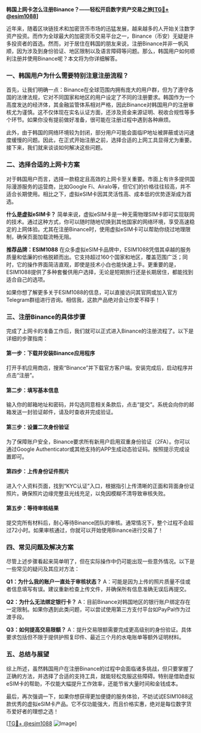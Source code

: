 **韩国上网卡怎么注册Binance？——轻松开启数字资产交易之旅[[TG💪+ @esim1088](https://t.me/s/esim1088)]**

近年来，随着区块链技术和加密货币市场的迅猛发展，越来越多的人开始关注数字资产投资。而作为全球最大的加密货币交易平台之一，Binance（币安）无疑是许多投资者的首选。然而，对于居住在韩国的朋友来说，注册Binance并非一帆风顺，因为涉及到身份验证、地区限制以及语言障碍等问题。那么，韩国用户如何顺利注册并使用Binance呢？本文将为你详细解答。

### 一、韩国用户为什么需要特别注意注册流程？

首先，让我们明确一点：Binance在全球范围内拥有庞大的用户群，但为了遵守各国的法律法规，它对不同国家和地区的用户设定了不同的注册要求。韩国作为一个高度发达的经济体，其金融监管体系相对严格，因此Binance对韩国用户的注册审核尤为谨慎。这不仅体现在实名认证方面，还涉及资金来源证明、税收合规性等多个环节。如果你没有提前做好准备，很可能在注册过程中遇到各种麻烦。

此外，由于韩国的网络环境较为封闭，部分用户可能会面临IP地址被屏蔽或访问速度缓慢的问题。因此，在正式开始注册之前，选择合适的上网工具显得尤为重要。接下来，我们就来谈谈如何解决这些问题。

### 二、选择合适的上网卡方案

对于韩国用户而言，选择一款稳定且高效的上网卡至关重要。市面上有许多提供国际漫游服务的运营商，比如Google Fi、Airalo等，但它们的价格往往较高，并不适合长期使用。相比之下，虚拟eSIM卡因其灵活性高、成本低的优势逐渐成为首选。

**什么是虚拟eSIM卡？**
简单来说，虚拟eSIM卡是一种无需物理SIM卡即可实现联网的技术。通过这种方式，你可以随时随地切换到其他国家的网络环境，享受高速稳定的上网体验。尤其在注册Binance时，使用虚拟eSIM卡可以帮助你绕过地理限制，确保页面加载流畅无阻。

**推荐品牌：ESIM1088**
在众多虚拟eSIM卡品牌中，ESIM1088凭借其卓越的服务质量和低廉的价格脱颖而出。它支持超过160个国家和地区，覆盖范围广泛；同时，它的操作界面简洁直观，即使是技术小白也能快速上手。更重要的是，ESIM1088提供了多种套餐供用户选择，无论是短期旅行还是长期居住，都能找到适合自己的选项。

如果你想了解更多关于ESIM1088的信息，可以直接访问其官网或加入官方Telegram群组进行咨询。相信我，这款产品绝对会让你爱不释手！

### 三、注册Binance的具体步骤

完成了上网卡的准备工作后，我们就可以正式进入Binance的注册流程了。以下是详细的步骤指南：

#### 第一步：下载并安装Binance应用程序
打开手机应用商店，搜索“Binance”并下载官方客户端。安装完成后，启动程序并点击“注册”。

#### 第二步：填写基本信息
输入你的邮箱地址和密码，并勾选同意相关条款后，点击“提交”。系统会向你的邮箱发送一封验证邮件，请及时查收并完成验证。

#### 第三步：设置二次身份验证
为了保障账户安全，Binance要求所有新用户启用双重身份验证（2FA）。你可以通过Google Authenticator或其他支持的APP生成动态验证码。按照提示完成设置即可。

#### 第四步：上传身份证件照片
进入个人资料页面，找到“KYC认证”入口，根据指引上传清晰的正面和背面身份证照片。确保照片边缘完整且光线充足，以免因模糊不清导致审核失败。

#### 第五步：等待审核结果
提交完所有材料后，耐心等待Binance团队的审核。通常情况下，整个过程不会超过72小时。如果审核通过，你就可以开始使用Binance进行交易了！

### 四、常见问题及解决方案

尽管上述步骤看起来简单明了，但在实际操作中仍可能出现一些意外情况。以下是一些常见的疑问及其应对方法：

**Q1：为什么我的账户一直处于审核状态？**
A：可能是因为上传的照片质量不佳或者信息填写有误。建议重新检查上传文件，并确保所有信息准确无误后再提交。

**Q2：为什么无法绑定银行卡？**
A：目前Binance对韩国地区的银行账户绑定存在一定限制。如果你遇到此类问题，可以尝试使用第三方支付平台如PayPal作为过渡手段。

**Q3：如何提高交易限额？**
A：提升交易限额需要完成更高级别的身份验证。具体要求包括但不限于提供护照复印件、最近三个月的水电账单等额外证明材料。

### 五、总结与展望

综上所述，虽然韩国用户在注册Binance的过程中会面临诸多挑战，但只要掌握了正确的方法，并选择了合适的支持工具，就能轻松克服这些障碍。特别是借助虚拟eSIM卡的帮助，不仅能大幅提升工作效率，还能节省大量时间和金钱成本。

最后，再次强调一下，如果你想获得更加便捷的服务体验，不妨试试ESIM1088这款优秀的虚拟eSIM卡产品。它不仅功能强大，而且价格实惠，绝对是每位数字货币爱好者的理想之选！

[[TG💪+ @esim1088](https://t.me/s/esim1088) ![Image](https://i.postimg.cc/4NQfJmqS/Snipaste-2025-05-13-00-14-12.png)]